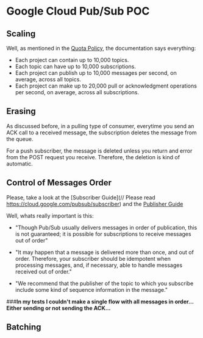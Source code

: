 # Google Cloud Pub/Sub POC

## Scaling

Well, as mentioned in the [Quota Policy](https://cloud.google.com/pubsub/quotas), the documentation says everything:  

- Each project can contain up to 10,000 topics.
- Each topic can have up to 10,000 subscriptions.
- Each project can publish up to 10,000 messages per second, on average, across all topics.
- Each project can make up to 20,000 pull or acknowledgment operations per second, on average, across all subscriptions.

## Erasing

As discussed before, in a pulling type of consumer, everytime you send an ACK call to a received message, the subscription deletes the message from the queue.

For a push subscriber, the message is deleted unless you return and error from the POST request you receive. Therefore, the deletion is kind of automatic.

## Control of Messages Order

Please, take a look at the [Subscriber Guide](// Please read https://cloud.google.com/pubsub/subscriber) and the [Publisher Guide](https://cloud.google.com/pubsub/publisher)  

Well, whats really important is this:  

- "Though Pub/Sub usually delivers messages in order of publication, this is not guaranteed; it is possible for subscriptions to receive messages out of order"

- "It may happen that a message is delivered more than once, and out of order. Therefore, your subscriber should be idempotent when processing messages, and, if necessary, able to handle messages received out of order."

- "We recommend that the publisher of the topic to which you subscribe include some kind of sequence information in the message."

###<strong>In my tests I couldn't make a single flow with all messages in order... Either sending or not sending the ACK...</strong>

## Batching
